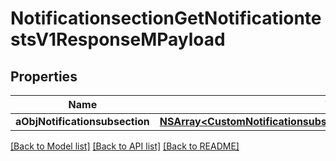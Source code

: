 # NotificationsectionGetNotificationtestsV1ResponseMPayload

## Properties
Name | Type | Description | Notes
------------ | ------------- | ------------- | -------------
**aObjNotificationsubsection** | [**NSArray&lt;CustomNotificationsubsectiongetnotificationtestsResponse&gt;***](CustomNotificationsubsectiongetnotificationtestsResponse.md) |  | 

[[Back to Model list]](../README.md#documentation-for-models) [[Back to API list]](../README.md#documentation-for-api-endpoints) [[Back to README]](../README.md)


